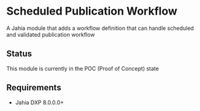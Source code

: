# Scheduled Publication Workflow
A Jahia module that adds a workflow definition that can handle scheduled and validated publication workflow

## Status

This module is currently in the POC (Proof of Concept) state

## Requirements

- Jahia DXP 8.0.0.0+